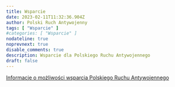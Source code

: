 ```yaml
---
title: Wsparcie
date: 2023-02-11T11:32:36.904Z
author: Polski Ruch Antywojenny
tags: [ "Wsparcie" ]
#categories: [ "Wsparcie" ]
nodateline: true
noprevnext: true
disable_comments: true
description: Wsparcie dla Polskiego Ruchu Antywojennego
draft: false
---
```

[Informacje o możliwości wsparcia Polskiego Ruchu Antywojennego](https://polskiruchantywojenny.com/pokoj-i-wolnosc/wsparcie/ "Srona wsparcia Polskiego Ruchu Antywojennego")
